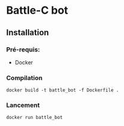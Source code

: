 # Battle-C bot 

## Installation 

### Pré-requis:
- Docker 

### Compilation 
```
docker build -t battle_bot -f Dockerfile .
```

### Lancement 
``` 
docker run battle_bot
```
